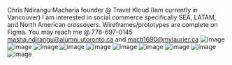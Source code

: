 Chris Ndirangu Macharia founder @ Travel Kloud (Iam currently in Vancouver)
I am interested in social commerce specifically SEA, LATAM, and North American crossovers.
Wireframes/prototypes are complete on Figma.
You may reach me @ 778-697-0145 masha.ndirangu@alumni.utoronto.ca and mach1690@mylaurier.ca
![image](https://user-images.githubusercontent.com/108437230/208538589-01547110-6b22-47ad-a961-d0068aa0203a.png)
![image](https://user-images.githubusercontent.com/108437230/208538607-9c9e02a6-1eff-4cde-873a-0e3f96b042c0.png)
![image](https://user-images.githubusercontent.com/108437230/208538626-7d8b2cad-a175-4be4-a162-d8798e4b3955.png)
![image](https://user-images.githubusercontent.com/108437230/208540267-048e4ba3-059c-4b92-bba6-6bedf088e388.png)
![image](https://user-images.githubusercontent.com/108437230/208540284-3e686110-f701-4f69-9e45-2d5fc00cb8ff.png)
![image](https://user-images.githubusercontent.com/108437230/208540308-676160a2-2ff0-460e-a2c2-a80769cf5539.png)
![image](https://user-images.githubusercontent.com/108437230/208540329-404097e3-ec81-4260-9ae7-fdf35d59a96c.png)
![image](https://user-images.githubusercontent.com/108437230/208540349-289b0399-4fe8-4ede-9a94-7ae9cbb8622f.png)
![image](https://user-images.githubusercontent.com/108437230/208540362-cac00ab8-4221-4837-8cc6-386cb2a85974.png)
![image](https://user-images.githubusercontent.com/108437230/208540382-067e4437-0028-4fb9-b3e9-4eda286a7fd1.png)
